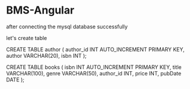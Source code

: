 # BMS-Angular

after connecting the mysql database successfully 

let's create table


CREATE TABLE author (
    author_id INT AUTO_INCREMENT PRIMARY KEY,
    author VARCHAR(20),
    isbn INT
);

CREATE TABLE books (
    isbn INT AUTO_INCREMENT PRIMARY KEY,
    title VARCHAR(100),
    genre VARCHAR(50),
    author_id INT,
    price INT,
    pubDate DATE
);